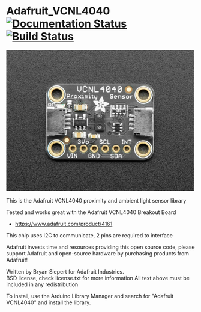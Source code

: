 Adafruit_VCNL4040 [![Documentation Status](https://readthedocs.org/projects/adafruit-circuitpython-vcnl4040/badge/?version=latest)](https://circuitpython.readthedocs.io/projects/vcnl4040/en/latest/)
[![Build Status](https://travis-ci.com/adafruit/Adafruit_VCNL4040.svg?branch=master)](https://travis-ci.com/adafruit/Adafruit_VCNL4040)
================

<a href="https://www.adafruit.com/products"><img src="assets/board.jpg?raw=true" width="500px"></a>

This is the Adafruit VCNL4040 proximity and ambient light sensor library

Tested and works great with the Adafruit VCNL4040 Breakout Board 
* https://www.adafruit.com/product/4161

This chip uses I2C to communicate, 2 pins are required to interface

Adafruit invests time and resources providing this open source code, please support Adafruit and open-source hardware by purchasing products from Adafruit!

Written by Bryan Siepert for Adafruit Industries.  
BSD license, check license.txt for more information
All text above must be included in any redistribution

To install, use the Arduino Library Manager and search for "Adafruit VCNL4040" and install the library.
